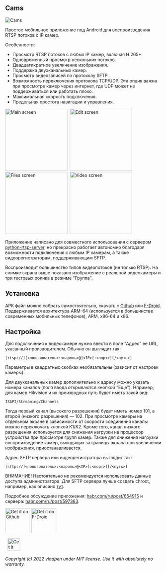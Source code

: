 ## Cams

![Cams](https://raw.githubusercontent.com/vladpen/cams/main/fastlane/metadata/android/ru-RU/images/phoneScreenshots/5_cover.jpg)

Простое мобильное приложение под Android для воспроизведения RTSP потоков с IP камер.

Особенности:

- Просмотр RTSP потоков c любых IP камер, включая H.265+.
- Одновременный просмотр нескольких потоков.
- Двадцатикратное увеличение изображения.
- Поддержка двухканальных камер.
- Просмотр видеозаписей по протоколу SFTP.
- Возможность переключения протокола TCP/UDP.
  Эта опция важна при просмотре камер через интернет, где UDP может не поддерживаться или работать плохо.
- Максимальная скорость подключения.
- Предельная простота навигации и управления.

<img src="https://raw.githubusercontent.com/vladpen/cams/main/fastlane/metadata/android/ru-RU/images/phoneScreenshots/1_main_ru.jpg"
alt="Main screen"
width="200">&nbsp;
<img src="https://raw.githubusercontent.com/vladpen/cams/main/fastlane/metadata/android/ru-RU/images/phoneScreenshots/2_edit_ru.jpg"
alt="Edit screen"
width="200">&nbsp;
<img src="https://raw.githubusercontent.com/vladpen/cams/main/fastlane/metadata/android/ru-RU/images/phoneScreenshots/3_files_ru.jpg"
alt="Files screen"
width="200">&nbsp;
<img src="https://raw.githubusercontent.com/vladpen/cams/main/fastlane/metadata/android/ru-RU/images/phoneScreenshots/4_video_ru.jpg"
alt="Video screen"
width="200">

Приложение написано для совместного использования с сервером [python-rtsp-server](https://github.com/vladpen/python-rtsp-server),
но прекрасно работает автономно благодаря возможности подключения к любым IP камерам, а также видеорегистраторам, поддерживающим SFTP.

Воспроизводит большинство типов видеопотоков (не только RTSP).
На снимке экрана выше показано изображение с реальной видеокамеры и три тестовых ролика в режиме "Группа".

## Установка

APK файл можно собрать самостоятельно, скачать с [Github](https://github.com/vladpen/cams/tree/main/app/release)
или [F-Droid](https://f-droid.org/ru/packages/com.vladpen.cams/).
Поддерживается архитектура ARM-64 (используется в большинстве современных мобильных телефонов), ARM, x86-64 и x86.

## Настройка

Для подключения к видеокамере нужно ввести в поле "Адрес" ее URL, указанный производителем. Обычно он выглядит так:
```
[rtsp://][<пользователь>:<пароль>@]<IP>[:<порт>][/<путь>]
```
Параметры в квадратных скобках необязательны (зависит от настроек камеры).

Для двухканальных камер дополнительно к адресу можно указать номера каналов (поля ввода открываются кнопкой "Еще").
Нпример, для камер Hikvision и их производных путь будет иметь такой вид:
```
ISAPI/Streaming/Channels
```
Тогда первый канал (высокого разрешения) будет иметь номер 101, а второй (низкого разрешения) — 102.
При просмотре камеры на отдельном экране в зависимости от скорости соединения каналы можно переключать кнопкой К1/К2.
Кроме того, канал низкого разрешения используется для снижения нагрузки на процессор устройства при просмотре групп камер.
Также для снижения нагрузки воспроизведение камер, выходящих за границы экрана при увеличении изображения, приостанавливается.

Адрес SFTP сервера или видеорегистратора выглядит так:
```
[sftp://]<пользователь>:<пароль>@<IP>[:<порт>][/<путь>]
```
ВНИМАНИЕ! Настоятельно не рекомендуется использовать данные доступа администратора.
Для SFTP сервера лучше создать chroot, например, как описано [тут](https://wiki.archlinux.org/title/SFTP_chroot).

Подробное обсуждение приложения: [habr.com/ru/post/654915](https://habr.com/ru/post/654915/)
и сервера: [habr.com/ru/post/597363](https://habr.com/ru/post/597363/).

[<img src="https://github.githubassets.com/images/modules/logos_page/GitHub-Mark.png"
alt="Get it on Github"
height="80">](https://github.com/vladpen/cams/tree/main/app/release)
[<img src="https://fdroid.gitlab.io/artwork/badge/get-it-on.png"
alt="Get it on F-Droid"
height="80">](https://f-droid.org/packages/com.vladpen.cams/)

 &nbsp; [<img src="https://store.nashstore.ru/assets/images/logo.svg"
alt="Get it on NashStore"
height="40">](https://store.nashstore.ru/store/628380ec4891a5de4cd8d26f)

*Copyright (c) 2022 vladpen under MIT license. Use it with absolutely no warranty.*